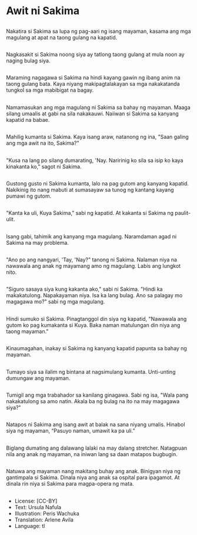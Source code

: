 # Awit ni Sakima

##
Nakatira si Sakima sa lupa ng pag-aari ng isang mayaman, kasama ang mga magulang at apat na taong gulang na kapatid.

##
Nagkasakit si Sakima noong siya ay tatlong taong gulang at mula noon ay naging bulag siya.

##
Maraming nagagawa si Sakima na hindi kayang gawin ng ibang anim na taong gulang bata. Kaya niyang makipagtalakayan sa mga nakakatanda tungkol sa mga mabibigat na bagay.

##
Namamasukan ang mga magulang ni Sakima sa bahay ng mayaman. Maaga silang umaalis at gabi na sila nakakauwi. Naiiwan si Sakima sa kanyang kapatid na babae.

##
Mahilig kumanta si Sakima. Kaya isang araw, natanong ng ina, "Saan galing ang mga awit na ito, Sakima?"

##
"Kusa na lang po silang dumarating, 'Nay. Naririnig ko sila sa isip ko kaya kinakanta ko," sagot ni Sakima.

##
Gustong gusto ni Sakima kumanta, lalo na pag gutom ang kanyang kapatid. Nakikinig ito nang mabuti at sumasayaw sa tunog ng kantang kayang pumawi ng gutom.

##
"Kanta ka uli, Kuya Sakima," sabi ng kapatid. At kakanta si Sakima ng paulit-ulit.

##
Isang gabi, tahimik ang kanyang mga magulang. Naramdaman agad ni Sakima na may problema.

##
"Ano po ang nangyari, 'Tay, 'Nay?" tanong ni Sakima. Nalaman niya na nawawala ang anak ng mayamang amo ng magulang. Labis ang lungkot nito.

##
"Siguro sasaya siya kung kakanta ako," sabi ni Sakima. "Hindi ka makakatulong. Napakayaman niya. Isa ka lang bulag. Ano sa palagay mo magagawa mo?" sabi ng mga magulang.

##
Hindi sumuko si Sakima. Pinagtanggol din siya ng kapatid, "Nawawala ang gutom ko pag kumakanta si Kuya. Baka naman matulungan din niya ang taong mayaman."

##
Kinaumagahan, inakay si Sakima ng kanyang kapatid papunta sa bahay ng mayaman.

##
Tumayo siya sa ilalim ng bintana at nagsimulang kumanta. Unti-unting dumungaw ang mayaman.

##
Tumigil ang mga trabahador sa kanilang ginagawa. Sabi ng isa, "Wala pang nakakatulong sa amo natin. Akala ba ng bulag na ito na may magagawa siya?"

##
Natapos ni Sakima ang isang awit at balak na sana niyang umalis. Hinabol siya ng mayaman, “Pasuyo naman, umawit ka pa uli.”

##
Biglang dumating ang dalawang lalaki na may dalang stretcher. Natagpuan nila ang anak ng mayaman, na iniwan lang sa daan matapos bugbugin.

##
Natuwa ang mayaman nang makitang buhay ang anak. Binigyan niya ng gantimpala si Sakima. Dinala niya ang anak sa ospital para ipagamot. At dinala rin niya si Sakima para magpa-opera ng mata.

##
* License: [CC-BY]
* Text: Ursula Nafula
* Illustration: Peris Wachuka
* Translation: Arlene Avila
* Language: tl
